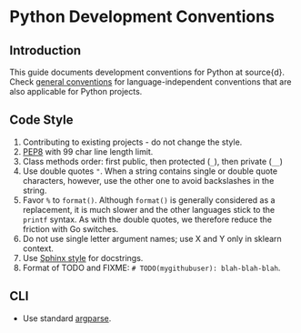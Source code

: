 
# Python Development Conventions

## Introduction

This guide documents development conventions for Python at source{d}. Check [general conventions](conventions.md) for language-independent conventions that are also applicable for Python projects.

## Code Style

1. Contributing to existing projects - do not change the style.
2. [PEP8](https://www.python.org/dev/peps/pep-0008/) with 99 char line length limit.
3. Class methods order: first public, then protected (`_`), then private (`__`)
4. Use double quotes `"`. When a string contains single or double quote characters, however, use the other one to avoid backslashes in the string.
5. Favor `%` to `format()`. Although `format()` is generally considered as a replacement, it is much slower and the other languages stick to the `printf` syntax. As with the double quotes, we therefore reduce the friction with Go switches.
6. Do not use single letter argument names; use X and Y only in sklearn context.
7. Use [Sphinx style](https://devguide.python.org/documenting/#style-guide) for docstrings.
8. Format of TODO and FIXME: `# TODO(mygithubuser): blah-blah-blah`.

## CLI

* Use standard [argparse](https://docs.python.org/3/library/argparse.html).
